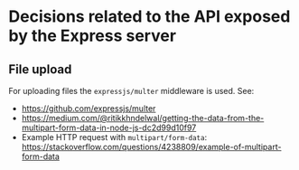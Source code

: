 # Decisions related to the API exposed by the Express server

## File upload

For uploading files the `expressjs/multer` middleware is used. See:

-   https://github.com/expressjs/multer
-   https://medium.com/@ritikkhndelwal/getting-the-data-from-the-multipart-form-data-in-node-js-dc2d99d10f97
-   Example HTTP request with `multipart/form-data`: https://stackoverflow.com/questions/4238809/example-of-multipart-form-data
